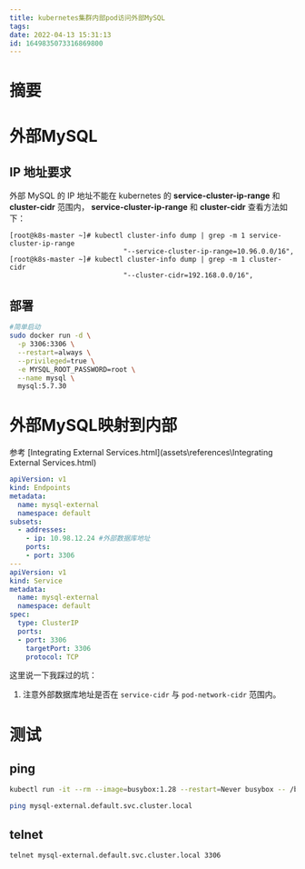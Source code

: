 ```yaml
---
title: kubernetes集群内部pod访问外部MySQL
tags: 
date: 2022-04-13 15:31:13
id: 1649835073316869800
---
```

# 摘要

# 外部MySQL

## IP 地址要求

外部 MySQL 的 IP 地址不能在 kubernetes 的 **service-cluster-ip-range** 和 **cluster-cidr** 范围内， **service-cluster-ip-range** 和 **cluster-cidr** 查看方法如下：

```
[root@k8s-master ~]# kubectl cluster-info dump | grep -m 1 service-cluster-ip-range
                            "--service-cluster-ip-range=10.96.0.0/16",
[root@k8s-master ~]# kubectl cluster-info dump | grep -m 1 cluster-cidr
                            "--cluster-cidr=192.168.0.0/16",

```



## 部署

```sh
#简单启动
sudo docker run -d \
  -p 3306:3306 \
  --restart=always \
  --privileged=true \
  -e MYSQL_ROOT_PASSWORD=root \
  --name mysql \
  mysql:5.7.30
```













# 外部MySQL映射到内部

参考 [Integrating External Services.html](assets\references\Integrating External Services.html) 

```yaml
apiVersion: v1
kind: Endpoints
metadata:
  name: mysql-external
  namespace: default
subsets:
  - addresses:
    - ip: 10.98.12.24 #外部数据库地址
    ports:
    - port: 3306
---
apiVersion: v1
kind: Service
metadata:
  name: mysql-external
  namespace: default
spec:
  type: ClusterIP
  ports:
  - port: 3306
    targetPort: 3306
    protocol: TCP


```

这里说一下我踩过的坑：

1. 注意外部数据库地址是否在 `service-cidr` 与 `pod-network-cidr` 范围内。









# 测试

## ping

```sh
kubectl run -it --rm --image=busybox:1.28 --restart=Never busybox -- /bin/sh
```

```sh
ping mysql-external.default.svc.cluster.local
```

## telnet

```sh
telnet mysql-external.default.svc.cluster.local 3306
```

